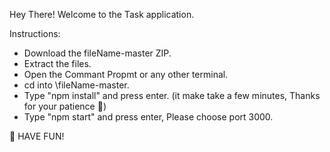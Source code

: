 
Hey There! Welcome to the Task application.

Instructions:
- Download the fileName-master ZIP.
- Extract the files.
- Open the Commant Propmt or any other terminal.
- cd into \fileName-master.
- Type "npm install" and press enter. (it make take a few minutes, Thanks for your patience :pray:)
- Type "npm start" and press enter, Please choose port 3000.

😬 HAVE FUN!
